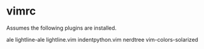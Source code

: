 # vimrc

Assumes the following plugins are installed.

ale
lightline-ale
lightline.vim
indentpython.vim
nerdtree
vim-colors-solarized
